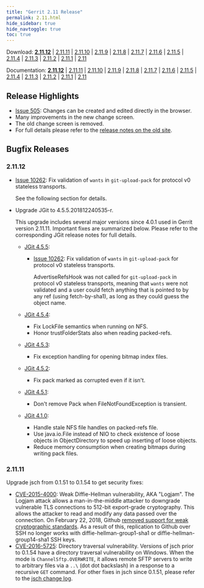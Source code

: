 ```yaml
---
title: "Gerrit 2.11 Release"
permalink: 2.11.html
hide_sidebar: true
hide_navtoggle: true
toc: true
---
```

Download: **[2.11.12](https://gerrit-releases.storage.googleapis.com/gerrit-2.11.12.war)**
| [2.11.11](https://gerrit-releases.storage.googleapis.com/gerrit-2.11.11.war)
| [2.11.10](https://gerrit-releases.storage.googleapis.com/gerrit-2.11.10.war)
| [2.11.9](https://gerrit-releases.storage.googleapis.com/gerrit-2.11.9.war)
| [2.11.8](https://gerrit-releases.storage.googleapis.com/gerrit-2.11.8.war)
| [2.11.7](https://gerrit-releases.storage.googleapis.com/gerrit-2.11.7.war)
| [2.11.6](https://gerrit-releases.storage.googleapis.com/gerrit-2.11.6.war)
| [2.11.5](https://gerrit-releases.storage.googleapis.com/gerrit-2.11.5.war)
| [2.11.4](https://gerrit-releases.storage.googleapis.com/gerrit-2.11.4.war)
| [2.11.3](https://gerrit-releases.storage.googleapis.com/gerrit-2.11.3.war)
| [2.11.2](https://gerrit-releases.storage.googleapis.com/gerrit-2.11.2.war)
| [2.11.1](https://gerrit-releases.storage.googleapis.com/gerrit-2.11.1.war)
| [2.11](https://gerrit-releases.storage.googleapis.com/gerrit-2.11.war)

Documentation: **[2.11.12](https://gerrit-documentation.storage.googleapis.com/Documentation/2.11.12/index.html)**
| [2.11.11](https://gerrit-documentation.storage.googleapis.com/Documentation/2.11.11/index.html)
| [2.11.10](https://gerrit-documentation.storage.googleapis.com/Documentation/2.11.10/index.html)
| [2.11.9](https://gerrit-documentation.storage.googleapis.com/Documentation/2.11.9/index.html)
| [2.11.8](https://gerrit-documentation.storage.googleapis.com/Documentation/2.11.8/index.html)
| [2.11.7](https://gerrit-documentation.storage.googleapis.com/Documentation/2.11.7/index.html)
| [2.11.6](https://gerrit-documentation.storage.googleapis.com/Documentation/2.11.6/index.html)
| [2.11.5](https://gerrit-documentation.storage.googleapis.com/Documentation/2.11.5/index.html)
| [2.11.4](https://gerrit-documentation.storage.googleapis.com/Documentation/2.11.4/index.html)
| [2.11.3](https://gerrit-documentation.storage.googleapis.com/Documentation/2.11.3/index.html)
| [2.11.2](https://gerrit-documentation.storage.googleapis.com/Documentation/2.11.2/index.html)
| [2.11.1](https://gerrit-documentation.storage.googleapis.com/Documentation/2.11.1/index.html)
| [2.11](https://gerrit-documentation.storage.googleapis.com/Documentation/2.11/index.html)


## Release Highlights
* [Issue 505](https://bugs.chromium.org/p/gerrit/issues/detail?id=505):
Changes can be created and edited directly in the browser.
* Many improvements in the new change screen.
* The old change screen is removed.
* For full details please refer to the [release notes on the old site](http://gerrit-documentation.storage.googleapis.com/ReleaseNotes/ReleaseNotes-2.11.html).

## Bugfix Releases

### 2.11.12

* [Issue 10262](https://bugs.chromium.org/p/gerrit/issues/detail?id=10262):
Fix validation of `wants` in `git-upload-pack` for protocol v0 stateless transports.

  See the following section for details.

* Upgrade JGit to 4.5.5.201812240535-r.

  This upgrade includes several major versions since 4.0.1 used in Gerrit
  version 2.11.11. Important fixes are summarized below. Please refer to the
  corresponding JGit release notes for full details.

  * [JGit 4.5.5](https://projects.eclipse.org/projects/technology.jgit/releases/4.5.5):

    * [Issue 10262](https://bugs.chromium.org/p/gerrit/issues/detail?id=10262):
    Fix validation of `wants` in `git-upload-pack` for protocol v0 stateless transports.

      AdvertiseRefsHook was not called for `git-upload-pack` in protocol v0
      stateless transports, meaning that `wants` were not validated and
      a user could fetch anything that is pointed to by any ref (using fetch-by-sha1),
      as long as they could guess the object name.

  * [JGit 4.5.4](https://projects.eclipse.org/projects/technology.jgit/releases/4.5.4):

    * Fix LockFile semantics when running on NFS.
    * Honor trustFolderStats also when reading packed-refs.

  * [JGit 4.5.3](https://projects.eclipse.org/projects/technology.jgit/releases/4.5.3):

    * Fix exception handling for opening bitmap index files.

  * [JGit 4.5.2](https://projects.eclipse.org/projects/technology.jgit/releases/4.5.2):

    * Fix pack marked as corrupted even if it isn't.

  * [JGit 4.5.1](https://projects.eclipse.org/projects/technology.jgit/releases/4.5.2):

    * Don't remove Pack when FileNotFoundException is transient.

  * [JGit 4.1.0](https://projects.eclipse.org/projects/technology.jgit/releases/4.1.0):

    * Handle stale NFS file handles on packed-refs file.
    * Use java.io.File instead of NIO to check existence of loose objects in
    ObjectDirectory to speed up inserting of loose objects.
    * Reduce memory consumption when creating bitmaps during writing pack files.

### 2.11.11
Upgrade jsch from 0.1.51 to 0.1.54 to get security fixes:
* [CVE-2015-4000](https://nvd.nist.gov/vuln/detail/CVE-2015-4000): Weak Diffie-Hellman
vulnerability, AKA "Logjam".
  The Logjam attack allows a man-in-the-middle attacker to downgrade vulnerable TLS
  connections to 512-bit export-grade cryptography. This allows the attacker to read
  and modify any data passed over the connection.
  On February 22, 2018, Github [removed support for weak cryptographic standards](https://githubengineering.com/crypto-removal-notice/).
  As a result of this, replication to Github over SSH no longer works with
  diffie-hellman-group1-sha1 or diffie-hellman-group14-sha1 SSH keys.
* [CVE-2016-5725](https://nvd.nist.gov/vuln/detail/CVE-2016-5725): Directory traversal
vulnerability.
  Versions of jsch prior to 0.1.54 have a directory traversal vulnerability
  on Windows. When the mode is `ChannelSftp.OVERWRITE`, it allows remote SFTP
  servers to write to arbitrary files via a `..\` (dot dot backslash) in a
  response to a recursive `GET` command.
For other fixes in jsch since 0.1.51, please refer to the
[jsch change log](http://www.jcraft.com/jsch/ChangeLog).
